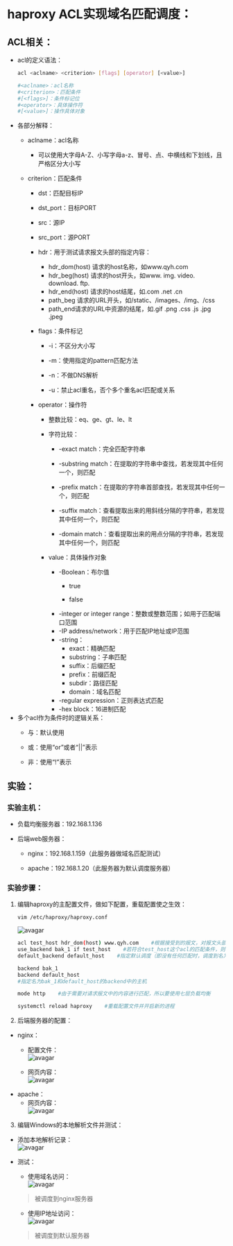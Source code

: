 # haproxy ACL实现域名匹配调度：
## ACL相关：
+ acl的定义语法：
    ```sh
    acl <aclname> <criterion> [flags] [operator] [<value>]

    #<aclname>：acl名称
    #<criterion>：匹配条件
    #[<flags>]：条件标记位
    #<operator>：具体操作符
    #[<value>]：操作具体对象
    ```
+ 各部分解释：
    + aclname：acl名称
        + 可以使用大字母A-Z、小写字母a-z、冒号、点、中横线和下划线，且严格区分大小写

    + criterion：匹配条件
        + dst：匹配目标IP

        + dst_port：目标PORT
        + src：源IP
        + src_port：源PORT
        + hdr<STRING>：用于测试请求报文头部的指定内容：
            + hdr_dom(host) 请求的host名称，如www.qyh.com
            + hdr_beg(host) 请求的host开头，如www. img. video. download. ftp.
            + hdr_end(host) 请求的host结尾，如.com .net .cn
            + path_beg 请求的URL开头，如/static、/images、/img、/css
            + path_end请求的URL中资源的结尾，如.gif .png .css .js .jpg .jpeg
        + flags：条件标记
            + -i：不区分大小写

            + -m：使用指定的pattern匹配方法
            + -n：不做DNS解析
            + -u：禁止acl重名，否个多个重名acl匹配或关系
        + operator：操作符
            + 整数比较：eq、ge、gt、le、lt

            + 字符比较：
                + -exact match：完全匹配字符串

                + -substring match：在提取的字符串中查找，若发现其中任何一个，则匹配
                + -prefix match：在提取的字符串首部查找，若发现其中任何一个，则匹配
                + -suffix match：查看提取出来的用斜线分隔的字符串，若发现其中任何一个，则匹配
                + -domain match：查看提取出来的用点分隔的字符串，若发现其中任何一个，则匹配
            + value：具体操作对象
                + -Boolean：布尔值
                    + true

                    + false
                + -integer or integer range：整数或整数范围；如用于匹配端口范围
                + -IP address/network：用于匹配IP地址或IP范围
                + -string：
                    + exact：精确匹配
                    + substring：子串匹配
                    + suffix：后缀匹配
                    + prefix：前缀匹配
                    + subdir：路径匹配
                    + domain：域名匹配
                + -regular expression：正则表达式匹配
                + -hex block：16进制匹配
+ 多个acl作为条件时的逻辑关系：
    + 与：默认使用

    + 或：使用“or”或者“||”表示
    + 非：使用“!”表示
## 实验：
### 实验主机：
+ 负载均衡服务器：192.168.1.136

+ 后端web服务器：
    + nginx：192.168.1.159（此服务器做域名匹配测试）

    + apache：192.168.1.20（此服务器为默认调度服务器）
### 实验步骤：
1. 编辑haproxy的主配置文件，做如下配置，重载配置使之生效：
    ```
    vim /etc/haproxy/haproxy.conf
    ```  
    ![avagar](https://github.com/aNswerO/note/blob/master/14th-week/pic/ACL%E5%9F%9F%E5%90%8D%E6%8E%A7%E5%88%B6/haproxy%E9%85%8D%E7%BD%AE%E6%96%87%E4%BB%B6.png)  
    ```sh
    acl test_host hdr_dom(host) www.qyh.com    #根据接受到的报文，对报文头部的host信息进行匹配，若host的内容为www.qyh.com，则匹配成功；此acl的名字为test_host
    use_backend bak_1 if test_host    #若符合test_host这个acl的匹配条件，则调度到名为bak_1的backend中的主机
    default_backend default_host    #指定默认调度（即没有任何匹配时，调度到名为default_host的backend中的主机）

    backend bak_1
    backend default_host
    #指定名为bak_1和default_host的backend中的主机

    mode http    #由于需要对请求报文中的内容进行匹配，所以要使用七层负载均衡
    ```
    ```sh
    systemctl reload haproxy    #重载配置文件并开启新的进程
    ```
2. 后端服务器的配置：  
+ nginx：
    + 配置文件：  
    ![avagar](https://github.com/aNswerO/note/blob/master/14th-week/pic/ACL%E5%9F%9F%E5%90%8D%E6%8E%A7%E5%88%B6/%E5%9F%9F%E5%90%8D%E6%8E%A7%E5%88%B6%E8%B0%83%E5%BA%A6%E7%9A%84%E5%90%8E%E7%AB%AF%E6%9C%8D%E5%8A%A1%E5%99%A8%E9%85%8D%E7%BD%AE.png)  

    + 网页内容：  
    ![avagar](https://github.com/aNswerO/note/blob/master/14th-week/pic/ACL%E5%9F%9F%E5%90%8D%E6%8E%A7%E5%88%B6/%E7%BD%91%E9%A1%B5%E5%86%85%E5%AE%B9.png)  
+ apache：
    + 网页内容：  
    ![avagar](https://github.com/aNswerO/note/blob/master/14th-week/pic/ACL%E5%9F%9F%E5%90%8D%E6%8E%A7%E5%88%B6/%E9%BB%98%E8%AE%A4%E8%B0%83%E5%BA%A6%E6%9C%8D%E5%8A%A1%E5%99%A8%E7%BD%91%E9%A1%B5%E5%86%85%E5%AE%B9.png)  
3. 编辑Windows的本地解析文件并测试：
+ 添加本地解析记录：  
    ![avagar](https://github.com/aNswerO/note/blob/master/14th-week/pic/ACL%E5%9F%9F%E5%90%8D%E6%8E%A7%E5%88%B6/%E6%9C%AC%E5%9C%B0%E5%9F%9F%E5%90%8D%E8%A7%A3%E6%9E%90.png)  

+ 测试：  
    + 使用域名访问：  
    ![avagar](https://github.com/aNswerO/note/blob/master/14th-week/pic/ACL%E5%9F%9F%E5%90%8D%E6%8E%A7%E5%88%B6/%E6%B5%8B%E8%AF%95.png)  
    >被调度到nginx服务器

    + 使用IP地址访问：  
    ![avagar](https://github.com/aNswerO/note/blob/master/14th-week/pic/ACL%E5%9F%9F%E5%90%8D%E6%8E%A7%E5%88%B6/%E9%BB%98%E8%AE%A4%E8%B0%83%E5%BA%A6.png)  
    >被调度到默认服务器
